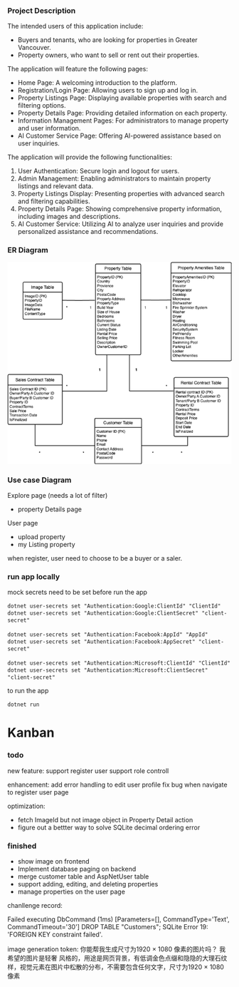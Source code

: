 ### Project Description
The intended users of this application include:
- Buyers and tenants, who are looking for properties in Greater Vancouver.
- Property owners, who want to sell or rent out their properties.

The application will feature the following pages:
- Home Page: A welcoming introduction to the platform.
- Registration/Login Page: Allowing users to sign up and log in.
- Property Listings Page: Displaying available properties with search and filtering options.
- Property Details Page: Providing detailed information on each property.
- Information Management Pages: For administrators to manage property and user information.
- AI Customer Service Page: Offering AI-powered assistance based on user inquiries.

The application will provide the following functionalities:
1. User Authentication: Secure login and logout for users.
2. Admin Management: Enabling administrators to maintain property listings and relevant data.
3. Property Listings Display: Presenting properties with advanced search and filtering capabilities.
4. Property Details Page: Showing comprehensive property information, including images and descriptions.
5. AI Customer Service: Utilizing AI to analyze user inquiries and provide personalized assistance and recommendations.

### ER Diagram
![ER Diagram](ERD.drawio.png)


### Use case Diagram

Explore page (needs a lot of filter)
- property Details page

User page
- upload property
- my Listing property

when register, user need to choose to be a buyer or a saler.


### run app locally
mock secrets need to be set before run the app
```
dotnet user-secrets set "Authentication:Google:ClientId" "ClientId"
dotnet user-secrets set "Authentication:Google:ClientSecret" "client-secret"

dotnet user-secrets set "Authentication:Facebook:AppId" "AppId"
dotnet user-secrets set "Authentication:Facebook:AppSecret" "client-secret"

dotnet user-secrets set "Authentication:Microsoft:ClientId" "ClientId"
dotnet user-secrets set "Authentication:Microsoft:ClientSecret" "client-secret"
```
to run the app
```
dotnet run
```


# Kanban

### todo
new feature:
support register user
support role controll

enhancement:
add error handling to edit user profile
fix bug when navigate to register user page

optimization:
- fetch ImageId but not image object in Property Detail action
- figure out a bettter way to solve SQLite decimal ordering error

### finished
- show image on frontend
- Implement database paging on backend
- merge customer table and AspNetUser table
- support adding, editing, and deleting properties
- manage properties on the user page

chanllenge record:

Failed executing DbCommand (1ms) [Parameters=[], CommandType='Text', CommandTimeout='30']
DROP TABLE "Customers";
SQLite Error 19: 'FOREIGN KEY constraint failed'.


image generation token:
你能帮我生成尺寸为1920 × 1080 像素的图片吗？
我希望的图片是轻奢 风格的，用途是网页背景，有低调金色点缀和隐隐的大理石纹样，视觉元素在图片中松散的分布，不需要包含任何文字，尺寸为1920 × 1080 像素